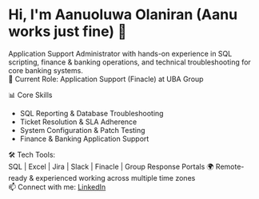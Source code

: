 # Hi, I'm Aanuoluwa Olaniran (Aanu works just fine) 👋
Application Support Administrator with hands-on experience in SQL scripting, finance & banking operations, and technical troubleshooting for core banking systems.  
💼 Current Role: Application Support (Finacle) at UBA Group  

📊 Core Skills  
- SQL Reporting & Database Troubleshooting  
- Ticket Resolution & SLA Adherence  
- System Configuration & Patch Testing  
- Finance & Banking Application Support  
 
🛠 Tech Tools:  
SQL | Excel | Jira | Slack | Finacle | Group Response Portals
🌍 Remote-ready & experienced working across multiple time zones  
📫 Connect with me: [LinkedIn](https://www.linkedin.com/in/olaniran-aanuoluwa)
